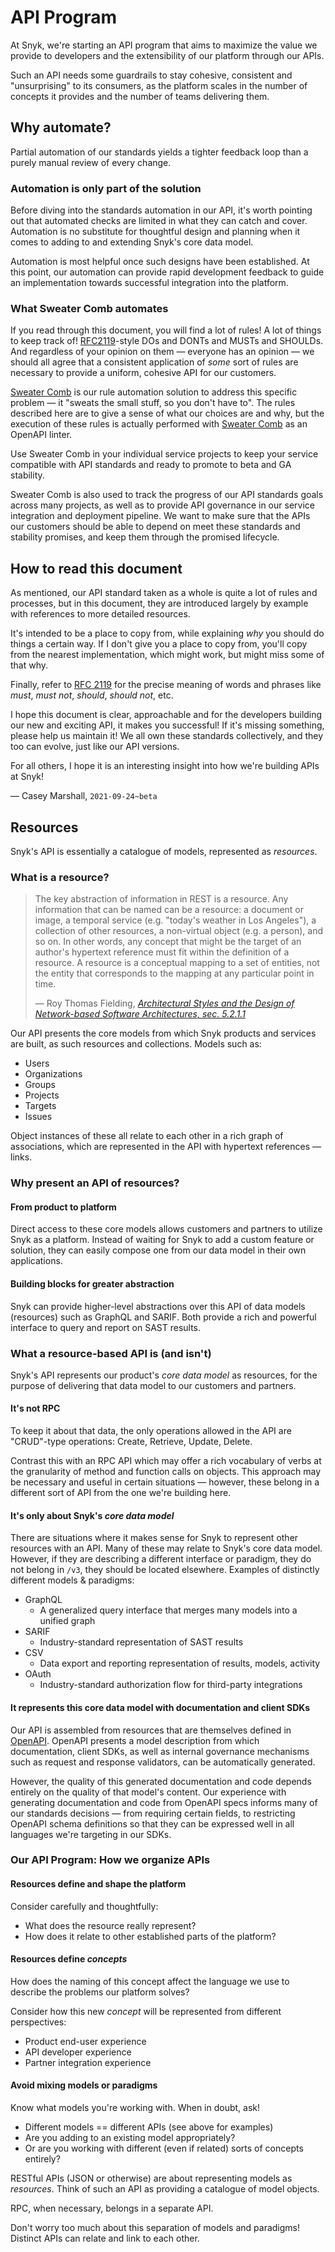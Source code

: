 # API Program

At Snyk, we're starting an API program that aims to maximize the value we provide to developers and the extensibility of our platform through our APIs. 

Such an API needs some guardrails to stay cohesive, consistent and "unsurprising" to its consumers, as the platform scales in the number of concepts it provides and the number of teams delivering them.

## Why automate?

Partial automation of our standards yields a tighter feedback loop than a purely manual review of every change.

### Automation is only part of the solution

Before diving into the standards automation in our API, it's worth pointing out that automated checks are limited in what they can catch and cover. Automation is no substitute for thoughtful design and planning when it comes to adding to and extending Snyk's core data model.

Automation is most helpful once such designs have been established. At this point, our automation can provide rapid development feedback to guide an implementation towards successful integration into the platform.

### What Sweater Comb automates

If you read through this document, you will find a lot of rules! A lot of things to keep track of! [RFC2119](https://datatracker.ietf.org/doc/html/rfc2119)-style DOs and DONTs and MUSTs and SHOULDs. And regardless of your opinion on them — everyone has an opinion — we should all agree that a consistent application of *some* sort of rules are necessary to provide a uniform, cohesive API for our customers.

[Sweater Comb](https://github.com/snyk/sweater-comb) is our rule automation solution to address this specific problem — it "sweats the small stuff, so you don't have to". The rules described here are to give a sense of what our choices are and why, but the execution of these rules is actually performed with [Sweater Comb](https://github.com/snyk/sweater-comb) as an OpenAPI linter.

Use Sweater Comb in your individual service projects to keep your service compatible with API standards and ready to promote to beta and GA stability.

Sweater Comb is also used to track the progress of our API standards goals across many projects, as well as to provide API governance in our service integration and deployment pipeline. We want to make sure that the APIs our customers should be able to depend on meet these standards and stability promises, and keep them through the promised lifecycle.

## How to read this document

As mentioned, our API standard taken as a whole is quite a lot of rules and processes, but in this document, they are introduced largely by example with references to more detailed resources.

It's intended to be a place to copy from, while explaining _why_ you should do things a certain way. If I don't give you a place to copy from, you'll copy from the nearest implementation, which might work, but might miss some of that why.

Finally, refer to [RFC 2119](https://datatracker.ietf.org/doc/html/rfc2119) for the precise meaning of words and phrases like *must*, *must not*, *should*, *should not*, etc.

I hope this document is clear, approachable and for the developers building our new and exciting API, it makes you successful! If it's missing something, please help us maintain it! We all own these standards collectively, and they too can evolve, just like our API versions.

For all others, I hope it is an interesting insight into how we're building APIs at Snyk!

— Casey Marshall, `2021-09-24~beta`

## Resources

Snyk's API is essentially a catalogue of models, represented as *resources*.

### What is a resource?

> The key abstraction of information in REST is a resource. Any information that can be named can be a resource: a document or image, a temporal service (e.g. "today's weather in Los Angeles"), a collection of other resources, a non-virtual object (e.g. a person), and so on. In other words, any concept that might be the target of an author's hypertext reference must fit within the definition of a resource. A resource is a conceptual mapping to a set of entities, not the entity that corresponds to the mapping at any particular point in time.
>
> — Roy Thomas Fielding, _[Architectural Styles and the Design of Network-based Software Architectures, sec. 5.2.1.1](https://www.ics.uci.edu/~fielding/pubs/dissertation/rest_arch_style.htm#sec_5_2_1_1)_

Our API presents the core models from which Snyk products and services are built, as such resources and collections. Models such as:

- Users
- Organizations
- Groups
- Projects
- Targets
- Issues

Object instances of these all relate to each other in a rich graph of associations, which are represented in the API with hypertext references — links.

### Why present an API of resources?

#### From product to platform

Direct access to these core models allows customers and partners to utilize Snyk as a platform. Instead of waiting for Snyk to add a custom feature or solution, they can easily compose one from our data model in their own applications.

#### Building blocks for greater abstraction

Snyk can provide higher-level abstractions over this API of data models (resources) such as GraphQL and SARIF. Both provide a rich and powerful interface to query and report on SAST results.

### What a resource-based API is (and isn't)

Snyk's API represents our product's *core data model* as resources, for the purpose of delivering that data model to our customers and partners.

#### It's not RPC

To keep it about that data, the only operations allowed in the API are "CRUD"-type operations: Create, Retrieve, Update, Delete.

Contrast this with an RPC API which may offer a rich vocabulary of verbs at the granularity of method and function calls on objects. This approach may be necessary and useful in certain situations — however, these belong in a different sort of API from the one we're building here.

#### It's only about Snyk's *core data model*

There are situations where it makes sense for Snyk to represent other resources with an API. Many of these may relate to Snyk's core data model. However, if they are describing a different interface or paradigm, they do not belong in `/v3`, they should be located elsewhere. Examples of distinctly different models & paradigms:

- GraphQL
    - A generalized query interface that merges many models into a unified graph
- SARIF
    - Industry-standard representation of SAST results
- CSV
    - Data export and reporting representation of results, models, activity
- OAuth
    - Industry-standard authorization flow for third-party integrations

#### It represents this core data model with documentation and client SDKs

Our API is assembled from resources that are themselves defined in [OpenAPI](https://www.openapis.org/). OpenAPI presents a model description from which documentation, client SDKs, as well as internal governance mechanisms such as request and response validators, can be automatically generated.

However, the quality of this generated documentation and code depends entirely on the quality of that model's content. Our experience with generating documentation and code from OpenAPI specs informs many of our standards decisions — from requiring certain fields, to restricting OpenAPI schema definitions so that they can be expressed well in all languages we're targeting in our SDKs.

### Our API Program: How we organize APIs

#### Resources define and shape the platform

Consider carefully and thoughtfully:
- What does the resource really represent?
- How does it relate to other established parts of the platform?

#### Resources define _concepts_

How does the naming of this concept affect the language we use to describe the problems our platform solves?

Consider how this new _concept_ will be represented from different perspectives:
- Product end-user experience
- API developer experience
- Partner integration experience

#### Avoid mixing models or paradigms

Know what models you're working with. When in doubt, ask!
- Different models == different APIs (see above for examples)
- Are you adding to an existing model appropriately?
- Or are you working with different (even if related) sorts of concepts entirely?

RESTful APIs (JSON or otherwise) are about representing models as *resources*. Think of such an API as providing a catalogue of model objects.

RPC, when necessary, belongs in a separate API.

Don't worry too much about this separation of models and paradigms! Distinct APIs can relate and link to each other.
